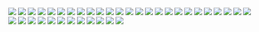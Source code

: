 ![](https://github.com/asperitasz/Digital-Image-Processing-system/blob/main/imgs/%E6%95%B0%E5%AD%97%E5%9B%BE%E5%83%8F%E5%A4%84%E7%90%86%E7%B3%BB%E7%BB%9F_01.png)
![](https://github.com/asperitasz/Digital-Image-Processing-system/blob/main/imgs/%E6%95%B0%E5%AD%97%E5%9B%BE%E5%83%8F%E5%A4%84%E7%90%86%E7%B3%BB%E7%BB%9F_02.png)
![](https://github.com/asperitasz/Digital-Image-Processing-system/blob/main/imgs/%E6%95%B0%E5%AD%97%E5%9B%BE%E5%83%8F%E5%A4%84%E7%90%86%E7%B3%BB%E7%BB%9F_03.png)
![](https://github.com/asperitasz/Digital-Image-Processing-system/blob/main/imgs/%E6%95%B0%E5%AD%97%E5%9B%BE%E5%83%8F%E5%A4%84%E7%90%86%E7%B3%BB%E7%BB%9F_04.png)
![](https://github.com/asperitasz/Digital-Image-Processing-system/blob/main/imgs/%E6%95%B0%E5%AD%97%E5%9B%BE%E5%83%8F%E5%A4%84%E7%90%86%E7%B3%BB%E7%BB%9F_05.png)
![](https://github.com/asperitasz/Digital-Image-Processing-system/blob/main/imgs/%E6%95%B0%E5%AD%97%E5%9B%BE%E5%83%8F%E5%A4%84%E7%90%86%E7%B3%BB%E7%BB%9F_06.png)
![](https://github.com/asperitasz/Digital-Image-Processing-system/blob/main/imgs/%E6%95%B0%E5%AD%97%E5%9B%BE%E5%83%8F%E5%A4%84%E7%90%86%E7%B3%BB%E7%BB%9F_07.png)
![](https://github.com/asperitasz/Digital-Image-Processing-system/blob/main/imgs/%E6%95%B0%E5%AD%97%E5%9B%BE%E5%83%8F%E5%A4%84%E7%90%86%E7%B3%BB%E7%BB%9F_08.png)
![](https://github.com/asperitasz/Digital-Image-Processing-system/blob/main/imgs/%E6%95%B0%E5%AD%97%E5%9B%BE%E5%83%8F%E5%A4%84%E7%90%86%E7%B3%BB%E7%BB%9F_09.png)
![](https://github.com/asperitasz/Digital-Image-Processing-system/blob/main/imgs/%E6%95%B0%E5%AD%97%E5%9B%BE%E5%83%8F%E5%A4%84%E7%90%86%E7%B3%BB%E7%BB%9F_10.png)
![](https://github.com/asperitasz/Digital-Image-Processing-system/blob/main/imgs/%E6%95%B0%E5%AD%97%E5%9B%BE%E5%83%8F%E5%A4%84%E7%90%86%E7%B3%BB%E7%BB%9F_11.png)
![](https://github.com/asperitasz/Digital-Image-Processing-system/blob/main/imgs/%E6%95%B0%E5%AD%97%E5%9B%BE%E5%83%8F%E5%A4%84%E7%90%86%E7%B3%BB%E7%BB%9F_12.png)
![](https://github.com/asperitasz/Digital-Image-Processing-system/blob/main/imgs/%E6%95%B0%E5%AD%97%E5%9B%BE%E5%83%8F%E5%A4%84%E7%90%86%E7%B3%BB%E7%BB%9F_13.png)
![](https://github.com/asperitasz/Digital-Image-Processing-system/blob/main/imgs/%E6%95%B0%E5%AD%97%E5%9B%BE%E5%83%8F%E5%A4%84%E7%90%86%E7%B3%BB%E7%BB%9F_14.png)
![](https://github.com/asperitasz/Digital-Image-Processing-system/blob/main/imgs/%E6%95%B0%E5%AD%97%E5%9B%BE%E5%83%8F%E5%A4%84%E7%90%86%E7%B3%BB%E7%BB%9F_15.png)
![](https://github.com/asperitasz/Digital-Image-Processing-system/blob/main/imgs/%E6%95%B0%E5%AD%97%E5%9B%BE%E5%83%8F%E5%A4%84%E7%90%86%E7%B3%BB%E7%BB%9F_16.png)
![](https://github.com/asperitasz/Digital-Image-Processing-system/blob/main/imgs/%E6%95%B0%E5%AD%97%E5%9B%BE%E5%83%8F%E5%A4%84%E7%90%86%E7%B3%BB%E7%BB%9F_17.png)
![](https://github.com/asperitasz/Digital-Image-Processing-system/blob/main/imgs/%E6%95%B0%E5%AD%97%E5%9B%BE%E5%83%8F%E5%A4%84%E7%90%86%E7%B3%BB%E7%BB%9F_18.png)
![](https://github.com/asperitasz/Digital-Image-Processing-system/blob/main/imgs/%E6%95%B0%E5%AD%97%E5%9B%BE%E5%83%8F%E5%A4%84%E7%90%86%E7%B3%BB%E7%BB%9F_19.png)
![](https://github.com/asperitasz/Digital-Image-Processing-system/blob/main/imgs/%E6%95%B0%E5%AD%97%E5%9B%BE%E5%83%8F%E5%A4%84%E7%90%86%E7%B3%BB%E7%BB%9F_20.png)
![](https://github.com/asperitasz/Digital-Image-Processing-system/blob/main/imgs/%E6%95%B0%E5%AD%97%E5%9B%BE%E5%83%8F%E5%A4%84%E7%90%86%E7%B3%BB%E7%BB%9F_21.png)
![](https://github.com/asperitasz/Digital-Image-Processing-system/blob/main/imgs/%E6%95%B0%E5%AD%97%E5%9B%BE%E5%83%8F%E5%A4%84%E7%90%86%E7%B3%BB%E7%BB%9F_22.png)
![](https://github.com/asperitasz/Digital-Image-Processing-system/blob/main/imgs/%E6%95%B0%E5%AD%97%E5%9B%BE%E5%83%8F%E5%A4%84%E7%90%86%E7%B3%BB%E7%BB%9F_23.png)
![](https://github.com/asperitasz/Digital-Image-Processing-system/blob/main/imgs/%E6%95%B0%E5%AD%97%E5%9B%BE%E5%83%8F%E5%A4%84%E7%90%86%E7%B3%BB%E7%BB%9F_24.png)
![](https://github.com/asperitasz/Digital-Image-Processing-system/blob/main/imgs/%E6%95%B0%E5%AD%97%E5%9B%BE%E5%83%8F%E5%A4%84%E7%90%86%E7%B3%BB%E7%BB%9F_25.png)
![](https://github.com/asperitasz/Digital-Image-Processing-system/blob/main/imgs/%E6%95%B0%E5%AD%97%E5%9B%BE%E5%83%8F%E5%A4%84%E7%90%86%E7%B3%BB%E7%BB%9F_26.png)
![](https://github.com/asperitasz/Digital-Image-Processing-system/blob/main/imgs/%E6%95%B0%E5%AD%97%E5%9B%BE%E5%83%8F%E5%A4%84%E7%90%86%E7%B3%BB%E7%BB%9F_27.png)
![](https://github.com/asperitasz/Digital-Image-Processing-system/blob/main/imgs/%E6%95%B0%E5%AD%97%E5%9B%BE%E5%83%8F%E5%A4%84%E7%90%86%E7%B3%BB%E7%BB%9F_28.png)
![](https://github.com/asperitasz/Digital-Image-Processing-system/blob/main/imgs/%E6%95%B0%E5%AD%97%E5%9B%BE%E5%83%8F%E5%A4%84%E7%90%86%E7%B3%BB%E7%BB%9F_29.png)
![](https://github.com/asperitasz/Digital-Image-Processing-system/blob/main/imgs/%E6%95%B0%E5%AD%97%E5%9B%BE%E5%83%8F%E5%A4%84%E7%90%86%E7%B3%BB%E7%BB%9F_30.png)
![](https://github.com/asperitasz/Digital-Image-Processing-system/blob/main/imgs/%E6%95%B0%E5%AD%97%E5%9B%BE%E5%83%8F%E5%A4%84%E7%90%86%E7%B3%BB%E7%BB%9F_31.png)
![](https://github.com/asperitasz/Digital-Image-Processing-system/blob/main/imgs/%E6%95%B0%E5%AD%97%E5%9B%BE%E5%83%8F%E5%A4%84%E7%90%86%E7%B3%BB%E7%BB%9F_32.png)
![](https://github.com/asperitasz/Digital-Image-Processing-system/blob/main/imgs/%E6%95%B0%E5%AD%97%E5%9B%BE%E5%83%8F%E5%A4%84%E7%90%86%E7%B3%BB%E7%BB%9F_33.png)
![](https://github.com/asperitasz/Digital-Image-Processing-system/blob/main/imgs/%E6%95%B0%E5%AD%97%E5%9B%BE%E5%83%8F%E5%A4%84%E7%90%86%E7%B3%BB%E7%BB%9F_34.png)
![](https://github.com/asperitasz/Digital-Image-Processing-system/blob/main/imgs/%E6%95%B0%E5%AD%97%E5%9B%BE%E5%83%8F%E5%A4%84%E7%90%86%E7%B3%BB%E7%BB%9F_35.png)
![](https://github.com/asperitasz/Digital-Image-Processing-system/blob/main/imgs/%E6%95%B0%E5%AD%97%E5%9B%BE%E5%83%8F%E5%A4%84%E7%90%86%E7%B3%BB%E7%BB%9F_36.png)
![](https://github.com/asperitasz/Digital-Image-Processing-system/blob/main/imgs/%E6%95%B0%E5%AD%97%E5%9B%BE%E5%83%8F%E5%A4%84%E7%90%86%E7%B3%BB%E7%BB%9F_37.png)

